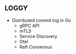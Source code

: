 ## LOGGY 
- Distributed commit log in Go
  - gRPC API
  - mTLS
  - Service Discovery
  - Otel 
  - Raft Consensus